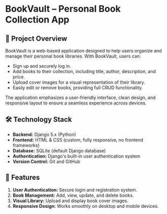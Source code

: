 # BookVault – Personal Book Collection App

## 🧠 Project Overview
BookVault is a web-based application designed to help users organize and manage their personal book libraries. With BookVault, users can:

- Sign up and securely log in.
- Add books to their collection, including title, author, description, and price.
- Upload cover images for a visual representation of their library.
- Easily edit or remove books, providing full CRUD functionality.

The application emphasizes a user-friendly interface, clean design, and responsive layout to ensure a seamless experience across devices.

## 🛠️ Technology Stack
- **Backend:** Django 5.x (Python)
- **Frontend:** HTML & CSS (custom, fully responsive, no frontend frameworks)
- **Database:** SQLite (default Django database)
- **Authentication:** Django's built-in user authentication system
- **Version Control:** Git and GitHub

## 📌 Features
1. **User Authentication:** Secure login and registration system.
2. **Book Management:** Add, view, update, and delete books.
3. **Visual Library:** Upload and display book cover images.
4. **Responsive Design:** Works smoothly on desktop and mobile devices.
